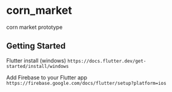 # corn_market

corn market prototype

## Getting Started

Flutter install (windows)
```https://docs.flutter.dev/get-started/install/windows```

Add Firebase to your Flutter app
```https://firebase.google.com/docs/flutter/setup?platform=ios```
